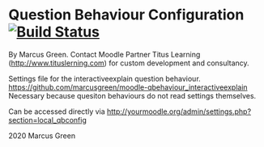 # Question Behaviour Configuration [![Build Status](https://travis-ci.com/marcusgreen/moodle-local_qbconfig.svg?branch=master)](https://travis-ci.com/marcusgreen/moodle-local_qbconfig)

By Marcus Green. Contact Moodle Partner Titus Learning (http://www.tituslerning.com) for custom development and consultancy.

Settings file for the interactiveexplain question behaviour.
https://github.com/marcusgreen/moodle-qbehaviour_interactiveexplain
Necessary because quesiton behaviours do not read settings themselves.

Can be accessed directly via
http://yourmoodle.org/admin/settings.php?section=local_qbconfig

2020 Marcus Green

